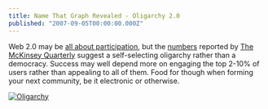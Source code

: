 ```yaml
---
title: Name That Graph Revealed - Oligarchy 2.0
published: "2007-09-05T00:00:00.000Z"
---
```


Web 2.0 may be [all about participation](http://www.oreillynet.com/pub/a/oreilly/tim/news/2005/09/30/what-is-web-20.html), but the [numbers](http://www.mckinseyquarterly.com/article_page.aspx?ar=2041&l2=17&l3=104&srid=17) reported by [The McKinsey Quarterly](http://www.mckinseyquarterly.com) suggest a self-selecting oligarchy rather than a democracy. Success may well depend more on engaging the top 2-10% of users rather than appealing to all of them. Food for though when forming your next community, be it electronic or otherwise.

[![Oligarchy](/images/posts/20070905/graph.png "Oligarchy")](http://www.mckinseyquarterly.com/article_page.aspx?ar=2041&l2=17&l3=104&srid=17)